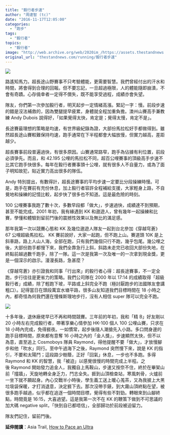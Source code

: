 ```yaml
---
title: "毅行者步速"
author: "周達智 (tc)"
date: "2016-11-17T12:05:00"
categories:
  - "跑步"
tags:
  - "毅行者"
topics:
  - "毅行者"
image: "http://web.archive.org/web/2020im_/https://assets.thestandnews.com/media/photos/15135565_10154308702182862_159199257_n_rZfc8.jpg"
original_url: "thestandnews.com/running/毅行者步速"
---
```

![](http://web.archive.org/web/2020im_/https://assets.thestandnews.com/media/photos/15135565_10154308702182862_159199257_n_rZfc8.jpg)

路遙知馬力。超長途山野賽事不只考驗體能，更需要智慧。我們曾經付出的汗水和時間，將會得到合理的回報。但不要忘記，一旦超過極限，人的體能隨即崩潰，不會有奇蹟。心存僥幸者一定得不償失，既不能享受過程，成績亦會失望。

隊友，你們第一次參加毅行者，明天起步一定情緒高漲。緊記一字：慢。前段步速的錯是沒法補救的，因為雙腿提早疲累，身體就全程加重負擔。澳州山賽高手兼教練 Andy Dubois 說得好，「如果覺得太快，肯定是；覺得太慢，肯定不是」。

長途賽最理想的策略是均速，有世界級紀錄為證，大部份馬拉松好手都做得到。雖然超長途山賽較難保持均速，跑手通常在下半程都會大幅放慢，但實力越高，差距越少。

超長賽事前段普遍過快，有很多原因。山賽通常路窄，跑手為佔據有利位置，前段必須爭先。而且，和 42.195 公哩的馬拉松不同，超百公哩賽事的頂級高手步速不比其它跑手快很多。每年在毅行者賽事頭十公哩，就有很多人不自量力，或為了面子明知故犯，貼近實力高出很多的隊伍。

Andy 特別提出，有數得計，超長途賽事的平均步速一定要比分段操練時慢。可是，跑手在賽前有充份休息，加上毅行者容許全程補給支援，大家輕身上路，不自覺地和操練的記憶比較，起步快了很多也不知道。這是最危險的時刻。

100 公哩賽事我跑了數十次，多數早段都「做大」，步速過快，成績達不到預期，甚至不能完成。2001 年初，我有緣遇到 KK 和遨遊人，曾有幾年一起操練和比賽，學懂和體驗到留前鬥後的震撼性效果以及無比的滿足感。

那年我第一次以競賽心態和 KK 及幾位遨遊人隊友一起到台北參加《穿越穹蒼》 67 公哩超級馬拉松。 KK 賽前說好，大家一起跑，但不跑上山。賽道頭 10K 是上斜車路，路上人山人海，全部在跑，只有我們幾個只行不跑，幾乎包尾。幾公哩之後，大部份跑手都慢下來，我們全靠急行上斜，斜路未走完已收回大部份失地，在終點前越過數千跑手，除了一隊。這一次是我第一次及唯一的一次拿到現金獎，更是一個深示的啟示。漫漫長路，急甚麼？

《穿越穹蒼》亦引證我和同事「行出來」的毅行者心得：超長途賽事，不一定全跑，步行往往是更省力的策略。我們公司隊在 2000 年以 17:14 的成績取得「超級毅行者」成績，除了輕跑下坡，平路或上斜完全不跑（極討厭跑步的法國隊友會講粗口）。記得當日在頭段萬宜水塘平路，很多山友知道我們目標時間在 18 小時之內，都奇怪為何我們還在慢條斯理地步行，沒有人相信 super 隊可以完全不跑。

![](http://web.archive.org/web/2020im_/https://assets.thestandnews.com/media/photos/15057940_10154308697272862_2080312356_n_s4T38.jpg)

十多年後，退休廠佬早已不再和時間競賽。三年前的年初，我和「精 B」好友剛以 20 小時左右完成毅行者，帶著享樂心情參加 HK-100 個人 100 公哩山賽，只求在 18 小時內完成，免得捱夜。一如慣常，起步後隨人潮搶先入小路。多口問身邊的跑手目標時間，原來都有意奪 16 小時之內的「金人獎」，步速顯然太快，但不以為意，直至追上 Cosmoboys 隊員 Raymond，得他提醒不要「做大」，才放慢腳步和他「吹水」同行。至中午過海下之後，Raymond 突然慢下來，說是 KK 的指引，不要和太陽鬥；這段路少樹蔭，正好「回氣」休息，一步也不多跑。多得 Raymond 和 KK 的智慧，我「被迫」以感覺很慢的時間完成上半程。之後 Raymond 開始發力追金人，我獨自上馬鞍山，步速又按奈不住，終於在畢架山前「撞牆」，天旋地轉全身乏力，鬥志全失。捱到山頂檢查站，寒風刺骨，火爐前一坐下就不願起身。內心交戰半小時後，學生義工送上暖心羗茶，又為我披上大黑垃圾袋保暖，才打消退意，決定捱下去。那次沒帶手錶，到大霧山頂終點在望，被很多跑手越過，似乎都在追逐一個時間目標，覺得有些不對勁。轉眼來到山腳終點，時間竟是 16:15，大喜過望。這是我第一次不在 KK 的鞭策下做到不可思議的加大碼 negative split，「快到自已都唔信」，全部歸功於前段被迫留力。

隊友們記住，留前鬥後。

**延伸閱讀**：Asia Trail, [How to Pace an Ultra](http://web.archive.org/web/20210710100339/http://asiatrailmag.com/how-to-pace-an-ultra/)